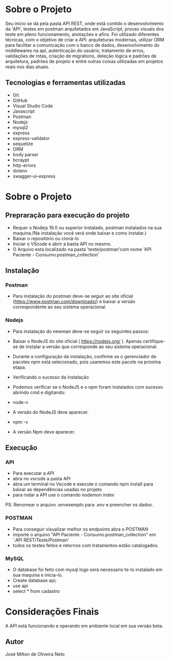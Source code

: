 # Sobre o Projeto

Seu início se dá pela pasta API REST, onde está contido o desenvolvimento da 'API', testes em postman arquitetados em JavaScript, provas visuais dos teste em pleno funcionamento, anotações e afins.
Foi utilizado diferentes técnicas, com o objetivo de criar a API: arquiteturas modernas, utilizar ORM para facilitar a comunicação com o banco de dados, desenvolvimento do middlewares na api, autenticação do usuário, tratamento de erros, validações de rotas, criação de migrations, deleção lógica e padrões de arquitetura, padrões de projeto e entre outras coisas utilizadas em projetos reais nos dias atuais. 


## Tecnologias e ferramentas utilizadas
- Git 
- GitHub
- Visual Studio Code
- Javascript
- Postman
- Nodejs
- mysql2
- express
- express-validator
- sequelize
- ORM
- body parser
- bcraypt
- http-errors
- dotenv
- swagger-ui-express

# Sobre o Projeto

## Prepraração para execução do projeto

- Requer o Nodejs 16.0 ou superior instalado, postman instalados na sua maquina.(Na instalação você verá onde baixar e como instalar.)
- Baixar o repositório ou cloná-lo
- Iniciar o VScode e abrir a basta API no mesmo. 
- O Arquivo esta localizado na pasta 'teste/postman'com nome 'API Paciente - Consumo.postman_collection'



## Instalação

### Postman
- Para instalação do postman deve-se seguir ao site oficial (https://www.postman.com/downloads/) e baixar a versão correspondente ao seu sistema operacional.

### Nodejs
- Para instalação do newman deve-se seguir os seguintes passos:

- Baixar o NodeJS do site oficial ( https://nodejs.org/ ). Apenas certifique-se de instalar a versão que corresponde ao seu sistema operacional. 
- Durante a configuração da instalação, confirme se o gerenciador de pacotes npm está selecionado, pois usaremos este pacote na próxima etapa.

- Verificando o sucesso da instalação
- Podemos verificar se o NodeJS e o npm foram instalados com sucesso abrindo cmd e digitando:

- node-v

- A versão do NodeJS deve aparecer.

- npm -v

- A versão Npm deve aparecer.


## Execução


### API

- Para executar a API
- abra no vscode a pasta API
- abra um terminal no Vscode e execute o comando npm install para baixar as dependências usadas no projeto
- para rodar a API use o comando nodemon index

PS: Renomear o arquivo .envexemplo para .env e preencher os dados.

### POSTMAN

- Para conseguir visualizar melhor os endpoints abra o POSTMAN
- importe o arquivo "API Paciente - Consumo.postman_collection" em '.API REST/Teste/Postman'
- todos os testes feitos e retornos com tratamentos estão catalogados.

### MySQL

- O database foi feito com mysql logo será necessario te-lo instalado em sua maquina e inicia-lo.
- Create database api;
- use api
- select * from cadastro




# Considerações Finais

A API está funcionando e operando em ambiente local em sua versão beta.


## Autor

José Milton de Oliveira Neto
